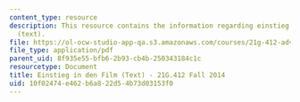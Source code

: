 ```yaml
---
content_type: resource
description: This resource contains the information regarding einstieg in den film
  (text).
file: https://ol-ocw-studio-app-qa.s3.amazonaws.com/courses/21g-412-advanced-german-literature-culture-madness-murder-mysteries-fall-2014/10f02474e462b6a822d54b73d03153f0_MIT21G_412F14_Wo14-15_Die.pdf
file_type: application/pdf
parent_uid: 8f935e55-bfb6-2b93-cb4b-250343184c1c
resourcetype: Document
title: Einstieg in den Film (Text) - 21G.412 Fall 2014
uid: 10f02474-e462-b6a8-22d5-4b73d03153f0
---
```

